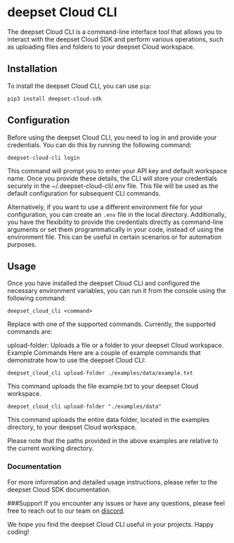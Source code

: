 # deepset Cloud CLI
The deepset Cloud CLI is a command-line interface tool that allows you to interact with the deepset Cloud SDK and perform various operations, such as uploading files and folders to your deepset Cloud workspace.

## Installation
To install the deepset Cloud CLI, you can use `pip`:

```shell
pip3 install deepset-cloud-sdk
```
## Configuration
Before using the deepset Cloud CLI, you need to log in and provide your credentials. You can do this by running the following command:

```shell
deepset-cloud-cli login
```

This command will prompt you to enter your API key and default workspace name. Once you provide these details, the CLI will store your credentials securely in the ~/.deepset-cloud-cli/.env file. This file will be used as the default configuration for subsequent CLI commands.

Alternatively, if you want to use a different environment file for your configuration, you can create an `.env` file in the local directory.
Additionally, you have the flexibility to provide the credentials directly as command-line arguments or set them programmatically in your code, instead of using the environment file. This can be useful in certain scenarios or for automation purposes.


## Usage
Once you have installed the deepset Cloud CLI and configured the necessary environment variables, you can run it from the console using the following command:

```shell
deepset_cloud_cli <command>
```
Replace <command> with one of the supported commands. Currently, the supported commands are:

upload-folder: Uploads a file or a folder to your deepset Cloud workspace.
Example Commands
Here are a couple of example commands that demonstrate how to use the deepset Cloud CLI:

```shell
deepset_cloud_cli upload-folder ./examples/data/example.txt
```
This command uploads the file example.txt to your deepset Cloud workspace.

```shell
deepset_cloud_cli upload-folder "./examples/data"
```
This command uploads the entire data folder, located in the examples directory, to your deepset Cloud workspace.

Please note that the paths provided in the above examples are relative to the current working directory.

### Documentation
For more information and detailed usage instructions, please refer to the deepset Cloud SDK documentation.

###Support
If you encounter any issues or have any questions, please feel free to reach out to our team on [discord](https://discord.com/invite/qZxjM4bAHU).

We hope you find the deepset Cloud CLI useful in your projects. Happy coding!
